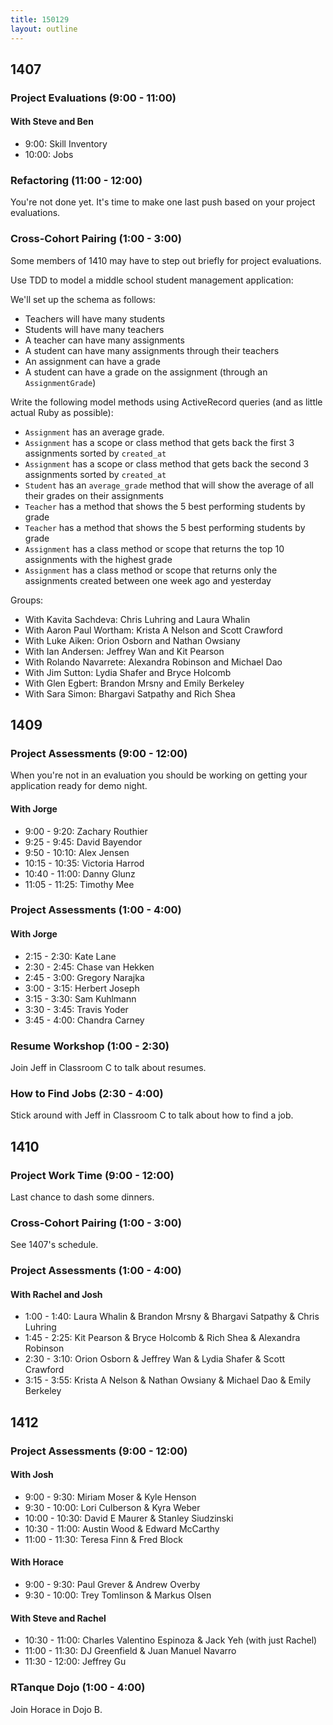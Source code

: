 ```yaml
---
title: 150129
layout: outline
---
```


## 1407

### Project Evaluations (9:00 - 11:00)

#### With Steve and Ben

* 9:00: Skill Inventory
* 10:00: Jobs

### Refactoring (11:00 - 12:00)

You're not done yet. It's time to make one last push based on your project evaluations.

### Cross-Cohort Pairing (1:00 - 3:00)

Some members of 1410 may have to step out briefly for project evaluations.

Use TDD to model a middle school student management application:

We'll set up the schema as follows:

* Teachers will have many students
* Students will have many teachers
* A teacher can have many assignments
* A student can have many assignments through their teachers
* An assignment can have a grade
* A student can have a grade on the assignment (through an `AssignmentGrade`)

Write the following model methods using ActiveRecord queries (and as little actual Ruby as possible):

* `Assignment` has an average grade.
* `Assignment` has a scope or class method that gets back the first 3 assignments sorted by `created_at`
* `Assignment` has a scope or class method that gets back the second 3 assignments sorted by `created_at`
* `Student` has an `average_grade` method that will show the average of all their grades on their assignments
* `Teacher` has a method that shows the 5 best performing students by grade
* `Teacher` has a method that shows the 5 best performing students by grade
* `Assignment` has a class method or scope that returns the top 10 assignments with the highest grade
* `Assignment` has a class method or scope that returns only the assignments created between one week ago and yesterday

Groups:

* With Kavita Sachdeva: Chris Luhring and Laura Whalin
* With Aaron Paul Wortham: Krista A Nelson and Scott Crawford
* With Luke Aiken: Orion Osborn and Nathan Owsiany
* With Ian Andersen: Jeffrey Wan and Kit Pearson
* With Rolando Navarrete: Alexandra Robinson and Michael Dao
* With Jim Sutton: Lydia Shafer and Bryce Holcomb
* With Glen Egbert: Brandon Mrsny and Emily Berkeley
* With Sara Simon: Bhargavi Satpathy and Rich Shea

## 1409

### Project Assessments (9:00 - 12:00)

When you're not in an evaluation you should be working on getting your application ready for demo night.

#### With Jorge

* 9:00 - 9:20: Zachary Routhier
* 9:25 - 9:45: David Bayendor
* 9:50 - 10:10: Alex Jensen
* 10:15 - 10:35: Victoria Harrod
* 10:40 - 11:00: Danny Glunz
* 11:05 - 11:25: Timothy Mee

### Project Assessments (1:00 - 4:00)

#### With Jorge

* 2:15 - 2:30: Kate Lane
* 2:30 - 2:45: Chase van Hekken
* 2:45 - 3:00: Gregory Narajka
* 3:00 - 3:15: Herbert Joseph
* 3:15 - 3:30: Sam Kuhlmann
* 3:30 - 3:45: Travis Yoder
* 3:45 - 4:00: Chandra Carney

### Resume Workshop (1:00 - 2:30)

Join Jeff in Classroom C to talk about resumes.

### How to Find Jobs (2:30 - 4:00)

Stick around with Jeff in Classroom C to talk about how to find a job.

## 1410

### Project Work Time (9:00 - 12:00)

Last chance to dash some dinners.

### Cross-Cohort Pairing (1:00 - 3:00)

See 1407's schedule.

### Project Assessments (1:00 - 4:00)

#### With Rachel and Josh

* 1:00 - 1:40: Laura Whalin & Brandon Mrsny & Bhargavi Satpathy & Chris Luhring
* 1:45 - 2:25: Kit Pearson & Bryce Holcomb & Rich Shea & Alexandra Robinson
* 2:30 - 3:10: Orion Osborn & Jeffrey Wan & Lydia Shafer & Scott Crawford
* 3:15 - 3:55: Krista A Nelson & Nathan Owsiany & Michael Dao & Emily Berkeley

## 1412

### Project Assessments (9:00 - 12:00)

#### With Josh

* 9:00 - 9:30:   Miriam Moser & Kyle Henson
* 9:30 - 10:00:  Lori Culberson & Kyra Weber
* 10:00 - 10:30: David E Maurer & Stanley Siudzinski
* 10:30 - 11:00: Austin Wood & Edward McCarthy
* 11:00 - 11:30: Teresa Finn & Fred Block

#### With Horace

* 9:00 - 9:30:   Paul Grever & Andrew Overby
* 9:30 - 10:00:  Trey Tomlinson & Markus Olsen

#### With Steve and Rachel

* 10:30 - 11:00: Charles Valentino Espinoza & Jack Yeh (with just Rachel)
* 11:00 - 11:30: DJ Greenfield & Juan Manuel Navarro
* 11:30 - 12:00: Jeffrey Gu

### RTanque Dojo (1:00 - 4:00)

Join Horace in Dojo B.
